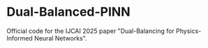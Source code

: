 # Dual-Balanced-PINN
Official code for the IJCAI 2025 paper "Dual-Balancing for Physics-Informed Neural Networks".





